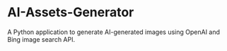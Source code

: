 # AI-Assets-Generator
A Python application to generate AI-generated images using OpenAI and Bing image search API.
